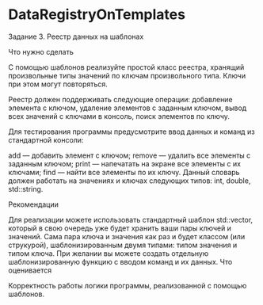 # DataRegistryOnTemplates
Задание 3. Реестр данных на шаблонах

Что нужно сделать

С помощью шаблонов реализуйте простой класс реестра, хранящий произвольные типы значений по ключам произвольного типа. Ключи при этом могут повторяться.

Реестр должен поддерживать следующие операции: добавление элемента с ключом, удаление элементов с заданным ключом, вывод всех значений с ключами в консоль, поиск элементов по ключу.

Для тестирования программы предусмотрите ввод данных и команд из стандартной консоли: 

add — добавить элемент с ключом;
remove — удалить все элементы с заданным ключом;
print — напечатать на экране все элементы с их ключами;
find — найти все элементы по их ключу.
Данный словарь должен работать на значениях и ключах следующих типов: int, double, std::string.

Рекомендации

Для реализации можете использовать стандартный шаблон std::vector, который в свою очередь уже будет хранить ваши пары ключей и значений.
Сама пара ключа и значения как раз и будет классом (или струкурой), шаблонизированным двумя типами: типом значения и типом ключа. 
При желании вы можете создать отдельную шаблонизированную функцию с вводом команд и их данных.
Что оценивается

Корректность работы логики программы, реализованной с помощью шаблонов.
